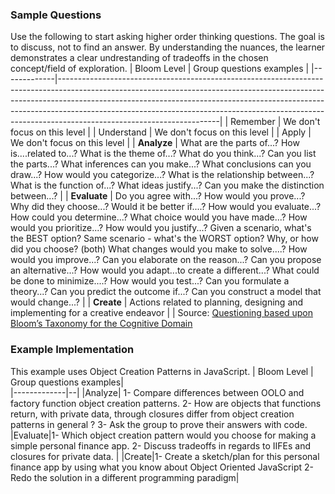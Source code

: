 ### Sample Questions
Use the following to start asking higher order thinking questions. The goal is to discuss, not to find an answer. By understanding the nuances, the learner demonstrates a clear undrestanding of tradeoffs in the chosen concept/field of exploration. 
| Bloom Level | Group questions examples                                                                                                                                                                                                                                                                                                                                       |
|-------------|----------------------------------------------------------------------------------------------------------------------------------------------------------------------------------------------------------------------------------------------------------------------------------------------------------------------------------------------------------------|
| Remember    | We don't focus on this level                                                                                                                                                                                                                                                                                                                          |
| Understand  | We don't focus on this level                                                                                                                                                                                                                                                                                                                           |
| Apply       | We don't focus on this level                                                                                                                                                                                                                                                                                                                           |
| **Analyze**     | What are the parts of...? How is....related to...? What is the theme of...? What do you think...? Can you list the parts...? What inferences can you make...? What conclusions can you draw...? How would you categorize...? What is the relationship between...? What is the function of...? What ideas justify...? Can you make the distinction between...?  |
| **Evaluate** | Do you agree with...?  How would you prove...?  Why did they choose...? Would it be better if....? How would you evaluate...? How could you determine...? What choice would you have made...? How would you prioritize...? How would you justify...? Given a scenario, what's the BEST option? Same scenario - what's the WORST option? Why, or how did you choose? (both) What changes would you make to solve....? How would you improve...? Can you elaborate on the reason...? Can you propose an alternative...? How would you adapt...to create a different...? What could be done to minimize....? How would you test...? Can you formulate a theory...? Can you predict the outcome if...? Can you construct a model that would change...? | 
| **Create** | Actions related to planning, designing and implementing for a creative endeavor | 
|
Source: [Questioning based upon Bloom’s Taxonomy for the Cognitive Domain](https://www.eoas.ubc.ca/research/cwsei/resources/Blooms-verbs-stems.htm)

### Example Implementation
This example uses Object Creation Patterns in JavaScript.
| Bloom Level | Group questions examples|  
|-------------|--|
|Analyze| 1- Compare differences between OOLO and factory function object creation patterns. 2- How are objects that functions return, with private data, through closures differ from object creation patterns in general ? 3- Ask the group to prove their answers with code.
|Evaluate|1- Which object creation pattern would you choose for making a simple personal finance app. 2- Discuss tradeoffs in regards to IIFEs and closures for private data. |
|Create|1- Create a sketch/plan for this personal finance app by using what you know about Object Oriented JavaScript 2- Redo the solution in a different programming paradigm|
